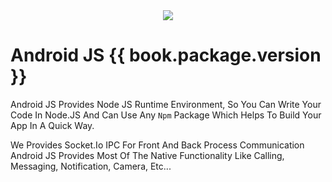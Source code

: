 <center>
	<img src="https://miro.medium.com/max/400/1*M3Sw2OSCIokYM1pkyPOWOQ.png">
</center>


# Android JS {{ book.package.version }}

Android JS Provides Node JS Runtime Environment, So You Can Write Your Code In Node.JS And Can Use Any `Npm` Package Which Helps To Build Your App In A Quick Way.

We Provides Socket.Io IPC For Front And Back Process Communication
Android JS Provides Most Of The Native Functionality Like Calling, Messaging, Notification, Camera, Etc...






